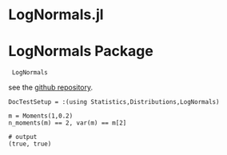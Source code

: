 # LogNormals.jl

# LogNormals Package

```@docs
 LogNormals
```

see the [github repository](https://github.com/bgctw/LogNormals.jl).

```@meta
DocTestSetup = :(using Statistics,Distributions,LogNormals)
```

```jldoctest
m = Moments(1,0.2)
n_moments(m) == 2, var(m) == m[2]

# output
(true, true)
```
